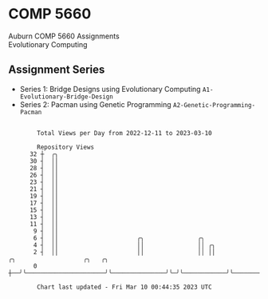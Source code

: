# COMP 5660
Auburn COMP 5660 Assignments  
Evolutionary Computing

## Assignment Series
- Series 1: Bridge Designs using Evolutionary Computing `A1-Evolutionary-Bridge-Design`
- Series 2: Pacman using Genetic Programming `A2-Genetic-Programming-Pacman`

```

        Total Views per Day from 2022-12-11 to 2023-03-10

        Repository Views
      32 ┼  ╭╮
      30 ┤  ││
      28 ┤  ││
      26 ┤  ││
      23 ┤  ││
      21 ┤  ││
      19 ┤  ││
      17 ┤  ││
      15 ┤  ││
      13 ┤  ││
      11 ┤  ││
       9 ┤  ││
       6 ┤  ││                      ╭╮               ╭╮
       4 ┤  ││                      ││               ││ ╭╮
       2 ┤  ││                      ││               ││ ││            ╭╮                   ╭╮   ╭╮
       0 ┼──╯╰──────────────────────╯╰───────────────╯╰─╯╰────────────╯╰───────────────────╯╰───╯╰─

        Chart last updated - Fri Mar 10 00:44:35 2023 UTC
        
```
